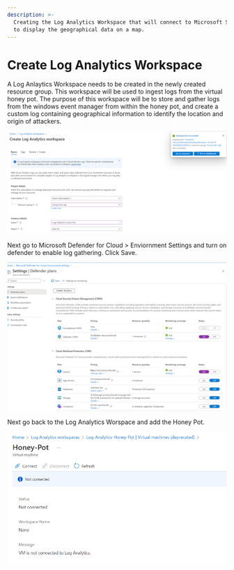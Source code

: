 ```yaml
---
description: >-
  Creating the Log Analytics Workspace that will connect to Microsoft Sentinel
  to display the geographical data on a map.
---
```


# Create Log Analytics Workspace

A Log Anlaytics Workspace needs to be created in the newly created resource group. This workspace will be used to ingest logs from the virtual honey pot. The purpose of this workspace will be to store and gather logs from the windows event manager from within the honey pot, and create a custom log containing geographical information to identify the location and origin of attackers.&#x20;



![](<../.gitbook/assets/image (3).png>)

Next go to Microsoft Defender for Cloud > Enviornment Settings and turn on defender to enable log gathering. Click Save.&#x20;

![](<../.gitbook/assets/image (4).png>)

Next go back to the Log Analytics Worspace and add the Honey Pot.&#x20;

![](<../.gitbook/assets/image (5).png>)
